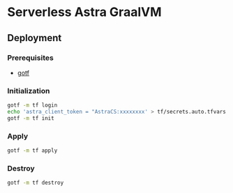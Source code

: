# Serverless Astra GraalVM

## Deployment

### Prerequisites

- [gotf](https://github.com/craftypath/gotf)

### Initialization

```bash
gotf -m tf login
echo 'astra_client_token = "AstraCS:xxxxxxxx' > tf/secrets.auto.tfvars
gotf -m tf init
```

### Apply

```bash
gotf -m tf apply
```

### Destroy

```bash
gotf -m tf destroy
```